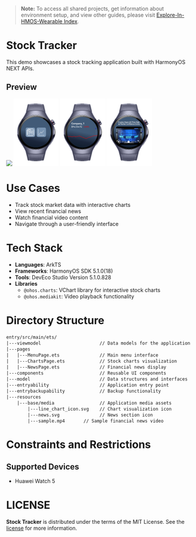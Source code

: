 > **Note:** To access all shared projects, get information about environment setup, and view other guides, please visit [Explore-In-HMOS-Wearable Index](https://github.com/Explore-In-HMOS-Wearable/hmos-index).

# Stock Tracker
This demo showcases a stock tracking application built with HarmonyOS NEXT APIs.

## Preview
<div>
<img src="screenshots/ss.gif" width="24%">
<img src="screenshots/ss1.png" width="24%">
<img src="screenshots/ss2.png" width="24%">
<img src="screenshots/ss3.png" width="24%">
</div>

# Use Cases
- Track stock market data with interactive charts
- View recent financial news
- Watch financial video content
- Navigate through a user-friendly interface

# Tech Stack
- **Languages**: ArkTS
- **Frameworks**: HarmonyOS SDK 5.1.0(18)
- **Tools**: DevEco Studio Version 5.1.0.828
- **Libraries**
  - `@ohos.charts`: VChart library for interactive stock charts
  - `@ohos.mediakit`: Video playback functionality

# Directory Structure
```
entry/src/main/ets/
|---viewmodel                      // Data models for the application
|---pages
|   |---MenuPage.ets               // Main menu interface
|   |---ChartsPage.ets             // Stock charts visualization 
|   |---NewsPage.ets               // Financial news display
|---components                     // Reusable UI components
|---model                          // Data structures and interfaces
|---entryability                   // Application entry point
|---entrybackupability             // Backup functionality
|---resources
    |---base/media                 // Application media assets
        |---line_chart_icon.svg    // Chart visualization icon
        |---news.svg               // News section icon
        |---sample.mp4       // Sample financial news video
```

# Constraints and Restrictions

## Supported Devices

- Huawei Watch 5

# LICENSE

**Stock Tracker** is distributed under the terms of the MIT License.
See the [license](/LICENSE) for more information.